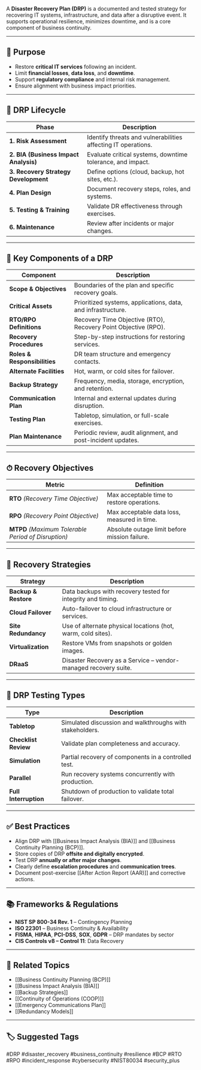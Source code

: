 A **Disaster Recovery Plan (DRP)** is a documented and tested strategy for recovering IT systems, infrastructure, and data after a disruptive event. It supports operational resilience, minimizes downtime, and is a core component of business continuity.

---

## 🎯 Purpose

- Restore **critical IT services** following an incident.
- Limit **financial losses**, **data loss**, and **downtime**.
- Support **regulatory compliance** and internal risk management.
- Ensure alignment with business impact priorities.

---

## 🔁 DRP Lifecycle

| Phase                   | Description                                                           |
|-------------------------|-----------------------------------------------------------------------|
| **1. Risk Assessment**  | Identify threats and vulnerabilities affecting IT operations.         |
| **2. BIA (Business Impact Analysis)** | Evaluate critical systems, downtime tolerance, and impact.      |
| **3. Recovery Strategy Development** | Define options (cloud, backup, hot sites, etc.).               |
| **4. Plan Design**      | Document recovery steps, roles, and systems.                          |
| **5. Testing & Training** | Validate DR effectiveness through exercises.                       |
| **6. Maintenance**      | Review after incidents or major changes.                             |

---

## 🧱 Key Components of a DRP

| Component                     | Description                                                                 |
|------------------------------|-----------------------------------------------------------------------------|
| **Scope & Objectives**        | Boundaries of the plan and specific recovery goals.                         |
| **Critical Assets**           | Prioritized systems, applications, data, and infrastructure.                |
| **RTO/RPO Definitions**       | Recovery Time Objective (RTO), Recovery Point Objective (RPO).              |
| **Recovery Procedures**       | Step-by-step instructions for restoring services.                           |
| **Roles & Responsibilities**  | DR team structure and emergency contacts.                                   |
| **Alternate Facilities**      | Hot, warm, or cold sites for failover.                                      |
| **Backup Strategy**           | Frequency, media, storage, encryption, and retention.                       |
| **Communication Plan**        | Internal and external updates during disruption.                            |
| **Testing Plan**              | Tabletop, simulation, or full-scale exercises.                              |
| **Plan Maintenance**          | Periodic review, audit alignment, and post-incident updates.                |

---

## ⏱ Recovery Objectives

| Metric | Definition |
|--------|------------|
| **RTO** *(Recovery Time Objective)* | Max acceptable time to restore operations. |
| **RPO** *(Recovery Point Objective)* | Max acceptable data loss, measured in time. |
| **MTPD** *(Maximum Tolerable Period of Disruption)* | Absolute outage limit before mission failure. |

---

## 🧠 Recovery Strategies

| Strategy         | Description                                                         |
|------------------|---------------------------------------------------------------------|
| **Backup & Restore** | Data backups with recovery tested for integrity and timing.     |
| **Cloud Failover**   | Auto-failover to cloud infrastructure or services.              |
| **Site Redundancy**  | Use of alternate physical locations (hot, warm, cold sites).    |
| **Virtualization**   | Restore VMs from snapshots or golden images.                    |
| **DRaaS**            | Disaster Recovery as a Service – vendor-managed recovery suite. |

---

## 🧪 DRP Testing Types

| Type              | Description                                               |
|-------------------|-----------------------------------------------------------|
| **Tabletop**       | Simulated discussion and walkthroughs with stakeholders. |
| **Checklist Review** | Validate plan completeness and accuracy.              |
| **Simulation**     | Partial recovery of components in a controlled test.     |
| **Parallel**       | Run recovery systems concurrently with production.       |
| **Full Interruption** | Shutdown of production to validate total failover.     |

---

## ✅ Best Practices

- Align DRP with [[Business Impact Analysis (BIA)]] and [[Business Continuity Planning (BCP)]].
- Store copies of DRP **offsite and digitally encrypted**.
- Test DRP **annually or after major changes**.
- Clearly define **escalation procedures** and **communication trees**.
- Document post-exercise [[After Action Report (AAR)]] and corrective actions.

---

## 📚 Frameworks & Regulations

- **NIST SP 800-34 Rev. 1** – Contingency Planning  
- **ISO 22301** – Business Continuity & Availability  
- **FISMA**, **HIPAA**, **PCI-DSS**, **SOX**, **GDPR** – DRP mandates by sector  
- **CIS Controls v8 – Control 11**: Data Recovery

---

## 🧩 Related Topics

- [[Business Continuity Planning (BCP)]]
- [[Business Impact Analysis (BIA)]]
- [[Backup Strategies]]
- [[Continuity of Operations (COOP)]]
- [[Emergency Communications Plan]]
- [[Redundancy Models]]

---

## 🏷 Suggested Tags

#DRP #disaster_recovery #business_continuity #resilience #BCP #RTO #RPO #incident_response #cybersecurity #NIST80034 #security_plus


